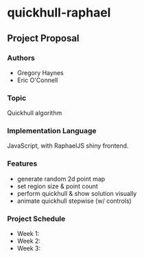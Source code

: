 # quickhull-raphael

## Project Proposal

### Authors

- Gregory Haynes
- Eric O'Connell

### Topic

Quickhull algorithm

### Implementation Language

JavaScript, with RaphaelJS shiny frontend.

### Features

- generate random 2d point map
- set region size & point count
- perform quickhull & show solution visually
- animate quickhull stepwise (w/ controls)

### Project Schedule

- Week 1:
- Week 2:
- Week 3:
